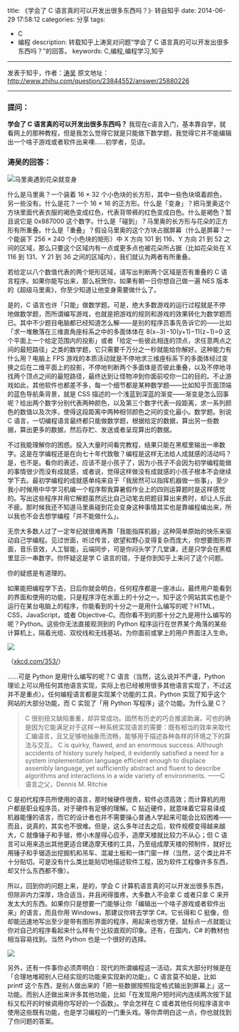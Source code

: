 title: 《学会了 C 语言真的可以开发出很多东西吗？》· 转自知乎
date: 2014-06-29 17:58:12
categories: 分享
tags:
- C
- 编程
description: 转载知乎上涛吴对问题“学会了 C 语言真的可以开发出很多东西吗？”的回答。
keywords: C,编程,编程学习,知乎
---

发表于知乎，作者：[涛吴](http://www.zhihu.com/people/Metaphox)
原文地址：<http://www.zhihu.com/question/23844552/answer/25880226>

---

### 提问：
__学会了 C 语言真的可以开发出很多东西吗？__
我现在c语言入门，基本靠自学，就看网上的那种教程，但是我怎么觉得它就是只能做下数学题，我觉得它并不能编辑出一个啥子游戏或者软件出来噢……初学者，见谅。

### 涛吴的回答：
![马里奥遇到花朵就变身](http://cptsct.qiniudn.com/could_c_do_a_lot/mario.jpg)

什么是马里奥？一个装着 16 × 32 个小色块的长方形，其中一些色块填着颜色，另一些没有。什么是花？一个 16 × 16 的正方形。什么是「变身」？把马里奥这个方块里面代表衣服的褐色变成红色，代表背带裤的红色变成白色。什么是褐色？暂且说它是 0x887000 这个数字。什么是「碰到」？马里奥的长方形与花朵的正方形有所重叠。什么是「重叠」？假设马里奥的这个方块占据屏幕（什么是屏幕？一个能装下 256 × 240 个小色块的矩形）中 X 方向 101 到 116、Y 方向 21 到 52 之间的区域，那么只要这个区域内有一点或更多点也被花朵所占据（比如花朵处在 X 116 到 131、Y 21 到 36 之间的区域内），我们就认为两者有所重叠。

<!-- more -->

若给定以八个数值代表的两个矩形区域，请写出判断两个区域是否有重叠的 C 语言程序。如果你能写出来，那么祝贺你，如果有朝一日你想自己做一遍 NES 版本的《超级马里奥》，你至少知道让他变身需要做什么了。

是的，C 语言也许「只能」做数学题。可是，绝大多数游戏的运行过程就是不停地做数学题，而所谓编写游戏，也就是把游戏的规则和游戏的效果转化为数学题而已。其中不少题目电脑都已经知道怎么解——是别的程序员事先告诉它的——比如「求一堆散落在三维直角座标系之中的多面体体在 8(x−3)−10(y+1)−11(z−1)=0 这个平面上一个给定范围内的投影」或者「给定一些彼此相连的顶点，求任意两点之间的最短路径」之类的数学题，它只需要千万分之一秒就能给你解好。这种能力有什么用？电脑上 FPS 游戏的本质活动就是不停地求三维座标系下的多面体经过变换之后在二维平面上的投影，不停地判断两个多面体是否彼此重叠，以及不停地寻找两个顶点之间的最短路径，最终达到让怪物冲到你面前咬你一口的目的。不止游戏如此，其他软件也都差不多，每一个细节都是某种数学题——比如知乎页面顶端的蓝色导航条背景，就是 CSS 描述的一个浅蓝到深蓝的渐变——渐变是怎么回事呢？给出两个数字分别代表两种颜色，以及第三个数字代表一段距离，求一系列颜色的数值以及次序，使得这段距离中两种相邻颜色之间的变化最小。数学题。别说 C 语言，一切编程语言最终都只能做数学题，根据给定的数据，算出另一些数据，算出更多的数据，然后存贮、发送或者呈现算出的数据。

不过我能理解你的困惑。投入大量时间看完教程，结果只能在黑框里输出一串数字。这是在学编程还是在向七十年代致敬？编程是这样无法给人成就感的活动吗？是，也不是。看你的表述，应该不是小孩子了，因为小孩子不会因为初学编程能做的事情很少而没有成就感，或者说，觉得这样做没有成就感的小孩子根本不会继续学下去。最初学编程的成就感单纯来自于「我居然可以指挥机器做一些事」，至少我小时候用中华学习机编一个程序帮我算暑假作业上的四则运算题时是这样感觉的。写出这些程序并用它解题虽然远比自己动笔去把题目算出来费时，却让人乐此不疲。那时候我还不知道马里奥碰到花会变身这种事情其实也是靠编程编出来，所以我也不会去想学编程「并不能做什么」。

无奈大多数人过了一定年纪就很难再靠「我能指挥机器」这种简单原始的快乐来驱动自己学编程。见过世面，听过传言，欲望和野心变得复杂而庞大，你想要图形界面，音乐音效，人工智能，云端同步，可是你闷头学了几堂课，还是只学会在黑框里显示一串数字。你怀疑这是学 C 语言的错，于是你到知乎上来问了这个问题。

你的疑惑是有道理的。

如果能把编程学下去，日后你就会明白，任何程序都是一座冰山，最终用户能看到的界面和使用的功能，只是程序浮在水面上的十分之一。知乎这个网站其实也是个运行在某台电脑上的程序，你能看到的十分之一是用什么编写的呢？HTML，CSS，JavaScript，或者 Objective-C。而你看不到的那十分之九是用什么编写的呢？Python。这些你无法直接观测到的 Python 程序运行在世界某个角落的某些计算机上，隔着光缆、双绞线和无线基站，为你面前或掌上的用户界面注入生命。

![](http://cptsct.qiniudn.com/could_c_do_a_lot/python.png)

（[xkcd.com/353/](http://xkcd.com/353/)）

……可是 Python 是用什么编写的呢？C 语言（当然，这么说并不严谨，Python 理论上可以用任何其他语言实现，实际上也已经被用很多其他语言实现了，不过这并不是重点）。任何编程语言都是实现某个功能的工具，Python 实现了知乎这个网站的大部分功能，而 C 实现了「用 Python 写程序」这个功能。为什么是 C？

> C 很别扭又缺陷重重，却异常成功。固然有历史的巧合推波助澜，可也的确是因为它能满足对于这样一种系统实现语言的需要：既有相当的效率来取代汇编语言，且又足够地抽象而流畅，能够用于描述各种各样的环境之下的算法与交互。
> C is quirky, flawed, and an enormous success. Although accidents of history surely helped, it evidently satisfied a need for a system implementation language efficient enough to displace assembly language, yet sufficiently abstract and fluent to describe algorithms and interactions in a wide variety of environments.
> ——C 语言之父，Dennis M. Ritchie

C 是初代程序员所使用的语言，那时候硬件很贵，软件必须高效；而计算机的用户都是职业程序员，对于硬件有足够的理解。C 贴近硬件，就意味着它容易译成机器能懂的语言，而它的设计者也并不需要操心普通人学起来可能会比较困难——而且，说真的，其实也不很难。但是，这么多年过去之后，软件规模变得越来越大，C 就像锤子和手锯，修小木屋得心应手，造摩天楼就比较力不从心；但 C 语言可以用来造出其他更适合建造摩天楼的工具，乃至组成摩天楼的预制件，就好比用锤子和手锯造出挖掘机和吊车、混凝土板和一体门窗一样（当然，这个类比并不十分贴切。可是没有什么类比能贴切地描述软件工程，因为软件工程像许多东西，却又什么东西都不像）。

所以，回到你的问题上来，是的，学会 C 计算机语言真的可以开发出很多东西，但除非内力深厚，场合适当，并且闲得蛋疼，大多数人不会拿 C 或者只拿 C 来开发太大的东西。如果你只是想要一门能够让你「编辑出一个啥子游戏或者软件出来」的语言，而且你用 Windows，那建议你转去学学 C#。它长得和 C 挺像，但却能迅速地写出至少是带有图形界面的程序，用起来也很方便，鼠标点一点就能让你对自己的程序看起来什么样有个比较直观的印象。还有，在国内，C# 的教材也相当容易找到。当然 Python 也是一个很好的选择。

![](http://cptsct.qiniudn.com/could_c_do_a_lot/csharp.jpg)

另外，还有一件事你必须弄明白：现代的所谓编程这一活动，其实大部分时候是在「合理地堆砌别人已经实现的功能来实现新的功能」，C 语言莫不如是，比如 printf 这个东西，是别人做出来的「把一些数据按照指定格式输出到屏幕上」这一功能。而别人还做出来许多其他功能，比如「在发现用户短时间内连续两次按下鼠标又松开的时候调用你写好的一个函数」。学会怎样在 C 或者其他任何程序语言中使用这些既有功能，也是学习编程的一门重头戏。等你弄明白这一点，你也就找到了你问题的答案。